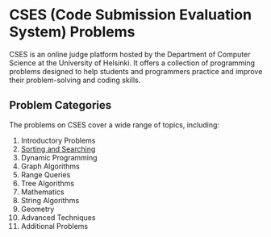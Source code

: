 # CSES (Code Submission Evaluation System) Problems

CSES is an online judge platform hosted by the Department of Computer Science at the University of Helsinki. It offers a collection of programming problems designed to help students and programmers practice and improve their problem-solving and coding skills.

## Problem Categories

The problems on CSES cover a wide range of topics, including:

1. Introductory Problems
2. [Sorting and Searching](../Searching%20and%20Sorting/)
3. Dynamic Programming
4. Graph Algorithms
5. Range Queries
6. Tree Algorithms
7. Mathematics
8. String Algorithms
9. Geometry
10. Advanced Techniques
11. Additional Problems
